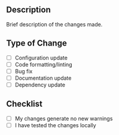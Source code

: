 ## Description

Brief description of the changes made.

## Type of Change

- [ ] Configuration update
- [ ] Code formatting/linting
- [ ] Bug fix
- [ ] Documentation update
- [ ] Dependency update

## Checklist

- [ ] My changes generate no new warnings
- [ ] I have tested the changes locally
